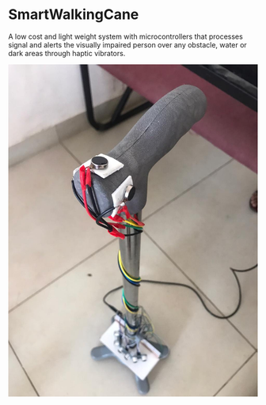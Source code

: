 # SmartWalkingCane
A low cost and light weight system with microcontrollers that processes signal and alerts the visually impaired person over any obstacle, water or dark areas through haptic vibrators.

![alt-text-1](final.jpeg "Normal")

